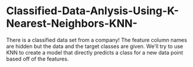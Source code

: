 # Classified-Data-Anlysis-Using-K-Nearest-Neighbors-KNN-
There is a classified data set from a company! The feature column names are hidden but the data and the target classes are given.  We'll try to use KNN to create a model that directly predicts a class for a new data point based off of the features.
